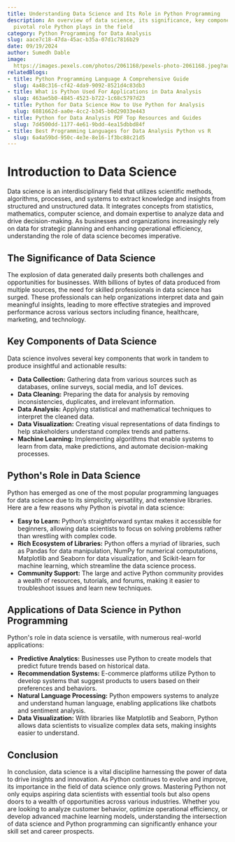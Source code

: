 ```yaml
---
title: Understanding Data Science and Its Role in Python Programming
description: An overview of data science, its significance, key components, and the
  pivotal role Python plays in the field
category: Python Programming for Data Analysis
slug: aace7c18-47da-45ac-b35a-07d1c7816b29
date: 09/19/2024
author: Sumedh Dable
image: 
  https://images.pexels.com/photos/2061168/pexels-photo-2061168.jpeg?auto=compress&cs=tinysrgb&w=600
relatedBlogs:
- title: Python Programming Language A Comprehensive Guide
  slug: 4a48c316-cf42-4da9-9092-8521d4c83db3
- title: What is Python Used For Applications in Data Analysis
  slug: 463ae5b0-4845-4523-b722-1c68c5797d23
- title: Python for Data Science How to Use Python for Analysis
  slug: 6881662d-aa0e-4cc2-b345-b0d29033e443
- title: Python for Data Analysis PDF Top Resources and Guides
  slug: 7d4500dd-1177-4e61-9bdd-4ea15dbbd84f
- title: Best Programming Languages for Data Analysis Python vs R
  slug: 6a4a59bd-950c-4e3e-8e16-1f3bc88c21d5
---
```


# Introduction to Data Science

Data science is an interdisciplinary field that utilizes scientific methods, algorithms, processes, and systems to extract knowledge and insights from structured and unstructured data. It integrates concepts from statistics, mathematics, computer science, and domain expertise to analyze data and drive decision-making. As businesses and organizations increasingly rely on data for strategic planning and enhancing operational efficiency, understanding the role of data science becomes imperative.

## The Significance of Data Science

The explosion of data generated daily presents both challenges and opportunities for businesses. With billions of bytes of data produced from multiple sources, the need for skilled professionals in data science has surged. These professionals can help organizations interpret data and gain meaningful insights, leading to more effective strategies and improved performance across various sectors including finance, healthcare, marketing, and technology.

## Key Components of Data Science

Data science involves several key components that work in tandem to produce insightful and actionable results:

- **Data Collection:** Gathering data from various sources such as databases, online surveys, social media, and IoT devices.
- **Data Cleaning:** Preparing the data for analysis by removing inconsistencies, duplicates, and irrelevant information.
- **Data Analysis:** Applying statistical and mathematical techniques to interpret the cleaned data.
- **Data Visualization:** Creating visual representations of data findings to help stakeholders understand complex trends and patterns.
- **Machine Learning:** Implementing algorithms that enable systems to learn from data, make predictions, and automate decision-making processes.

## Python's Role in Data Science

Python has emerged as one of the most popular programming languages for data science due to its simplicity, versatility, and extensive libraries. Here are a few reasons why Python is pivotal in data science:

- **Easy to Learn:** Python’s straightforward syntax makes it accessible for beginners, allowing data scientists to focus on solving problems rather than wrestling with complex code.
- **Rich Ecosystem of Libraries:** Python offers a myriad of libraries, such as Pandas for data manipulation, NumPy for numerical computations, Matplotlib and Seaborn for data visualization, and Scikit-learn for machine learning, which streamline the data science process.
- **Community Support:** The large and active Python community provides a wealth of resources, tutorials, and forums, making it easier to troubleshoot issues and learn new techniques.

## Applications of Data Science in Python Programming

Python's role in data science is versatile, with numerous real-world applications:

- **Predictive Analytics:** Businesses use Python to create models that predict future trends based on historical data.
- **Recommendation Systems:** E-commerce platforms utilize Python to develop systems that suggest products to users based on their preferences and behaviors.
- **Natural Language Processing:** Python empowers systems to analyze and understand human language, enabling applications like chatbots and sentiment analysis.
- **Data Visualization:** With libraries like Matplotlib and Seaborn, Python allows data scientists to visualize complex data sets, making insights easier to understand.

## Conclusion

In conclusion, data science is a vital discipline harnessing the power of data to drive insights and innovation. As Python continues to evolve and improve, its importance in the field of data science only grows. Mastering Python not only equips aspiring data scientists with essential tools but also opens doors to a wealth of opportunities across various industries. Whether you are looking to analyze customer behavior, optimize operational efficiency, or develop advanced machine learning models, understanding the intersection of data science and Python programming can significantly enhance your skill set and career prospects.